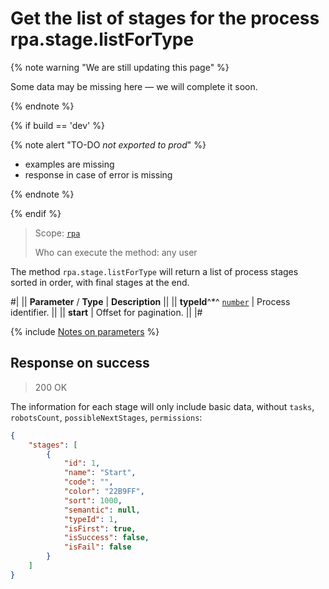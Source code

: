 # Get the list of stages for the process rpa.stage.listForType

{% note warning "We are still updating this page" %}

Some data may be missing here — we will complete it soon.

{% endnote %}

{% if build == 'dev' %}

{% note alert "TO-DO _not exported to prod_" %}

- examples are missing
- response in case of error is missing

{% endnote %}

{% endif %}

> Scope: [`rpa`](../../../scopes/permissions.md)
>
> Who can execute the method: any user

The method `rpa.stage.listForType` will return a list of process stages sorted in order, with final stages at the end.

#|
|| **Parameter** / **Type** | **Description** ||
|| **typeId**^*^ 
[`number`](../../../data-types.md) | Process identifier. ||
|| **start** | Offset for pagination. ||
|#

{% include [Notes on parameters](../../../../_includes/required.md) %}

## Response on success

> 200 OK

The information for each stage will only include basic data, without `tasks`, `robotsCount`, `possibleNextStages`, `permissions`:

```json
{
    "stages": [
        {
            "id": 1,
            "name": "Start",
            "code": "",
            "color": "22B9FF",
            "sort": 1000,
            "semantic": null,
            "typeId": 1,
            "isFirst": true,
            "isSuccess": false,
            "isFail": false
        }
    ]
}
```